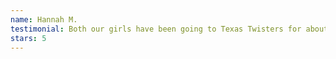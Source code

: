 ```yaml
---
name: Hannah M.
testimonial: Both our girls have been going to Texas Twisters for about a year now and they still absolutely love it - the skills they have learned are awesome!
stars: 5
---
```

